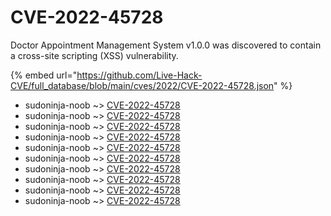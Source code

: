 # CVE-2022-45728

Doctor Appointment Management System v1.0.0 was discovered to contain a cross-site scripting (XSS) vulnerability.

{% embed url="https://github.com/Live-Hack-CVE/full_database/blob/main/cves/2022/CVE-2022-45728.json" %}


* sudoninja-noob ~> [CVE-2022-45728](https://www.alice-snow.ru/2022/database/cve-2022-45728/cve-2022-45728-sudoninja-noob)
* sudoninja-noob ~> [CVE-2022-45728](https://www.alice-snow.ru/2022/database/cve-2022-45728/cve-2022-45728-sudoninja-noob)
* sudoninja-noob ~> [CVE-2022-45728](https://www.alice-snow.ru/2022/database/cve-2022-45728/cve-2022-45728-sudoninja-noob)
* sudoninja-noob ~> [CVE-2022-45728](https://www.alice-snow.ru/2022/database/cve-2022-45728/cve-2022-45728-sudoninja-noob)
* sudoninja-noob ~> [CVE-2022-45728](https://www.alice-snow.ru/2022/database/cve-2022-45728/cve-2022-45728-sudoninja-noob)
* sudoninja-noob ~> [CVE-2022-45728](https://www.alice-snow.ru/2022/database/cve-2022-45728/cve-2022-45728-sudoninja-noob)
* sudoninja-noob ~> [CVE-2022-45728](https://www.alice-snow.ru/2022/database/cve-2022-45728/cve-2022-45728-sudoninja-noob)
* sudoninja-noob ~> [CVE-2022-45728](https://www.alice-snow.ru/2022/database/cve-2022-45728/cve-2022-45728-sudoninja-noob)
* sudoninja-noob ~> [CVE-2022-45728](https://www.alice-snow.ru/2022/database/cve-2022-45728/cve-2022-45728-sudoninja-noob)
* sudoninja-noob ~> [CVE-2022-45728](https://www.alice-snow.ru/2022/database/cve-2022-45728/cve-2022-45728-sudoninja-noob)